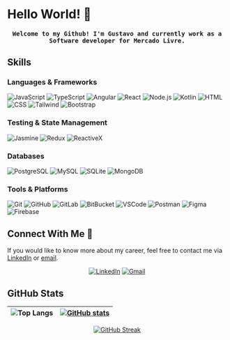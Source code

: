 # Hello World! 🖖

<h4 align="center"><samp>Welcome to my Github! I'm Gustavo and currently work as a Software developer for Mercado Livre.</samp></h4>

## Skills



### Languages & Frameworks

![JavaScript](https://skillicons.dev/icons?i=javascript)
![TypeScript](https://skillicons.dev/icons?i=typescript)
![Angular](https://skillicons.dev/icons?i=angular)
![React](https://skillicons.dev/icons?i=react)
![Node.js](https://skillicons.dev/icons?i=nodejs)
![Kotlin](https://skillicons.dev/icons?i=kotlin)
![HTML](https://skillicons.dev/icons?i=html)
![CSS](https://skillicons.dev/icons?i=css)
![Tailwind](https://skillicons.dev/icons?i=tailwind)
![Bootstrap](https://skillicons.dev/icons?i=bootstrap)

### Testing & State Management

![Jasmine](https://skillicons.dev/icons?i=jest)
![Redux](https://skillicons.dev/icons?i=redux)
![ReactiveX](https://skillicons.dev/icons?i=reactivex)

### Databases

![PostgreSQL](https://skillicons.dev/icons?i=postgres)
![MySQL](https://skillicons.dev/icons?i=mysql)
![SQLite](https://skillicons.dev/icons?i=sqlite)
![MongoDB](https://skillicons.dev/icons?i=mongodb)

### Tools & Platforms

![Git](https://skillicons.dev/icons?i=git)
![GitHub](https://skillicons.dev/icons?i=github)
![GitLab](https://skillicons.dev/icons?i=gitlab)
![BitBucket](https://skillicons.dev/icons?i=bitbucket)
![VSCode](https://skillicons.dev/icons?i=vscode)
![Postman](https://skillicons.dev/icons?i=postman)
![Figma](https://skillicons.dev/icons?i=figma)
![Firebase](https://skillicons.dev/icons?i=firebase)

## Connect With Me 🤝

If you would like to know more about my career, feel free to contact me via [LinkedIn](https://www.linkedin.com/in/gustavostn) or [email](mailto:gustavo.stn@outlook.com.br).

<div align="center">

[![LinkedIn](https://skillicons.dev/icons?i=linkedin)](https://www.linkedin.com/in/gustavostn)
[![Gmail](https://skillicons.dev/icons?i=gmail)](mailto:gustavo.stn@outlook.com.br)

</div>

## GitHub Stats
<div align="center">

| ![Top Langs](https://github-readme-stats.vercel.app/api/top-langs/?username=gustavostn&layout=compact&theme=dark) | [![GitHub stats](https://github-readme-stats.vercel.app/api?username=gustavostn&layout=compact&theme=dark&hide_rank=true)](https://github.com/gustavostn/github-readme-stats) |
| ----------------------------------------------------------------------------------------------------------------- | ----------------------------------------------------------------------------------------------------------------------------------------------------------------------------- |

</div>

<div align="center">
<a href="https://git.io/streak-stats"><img src="https://streak-stats.demolab.com?user=gustavostn&theme=dark&hide_border=true&border_radius=8" alt="GitHub Streak" /></a>
</div>
